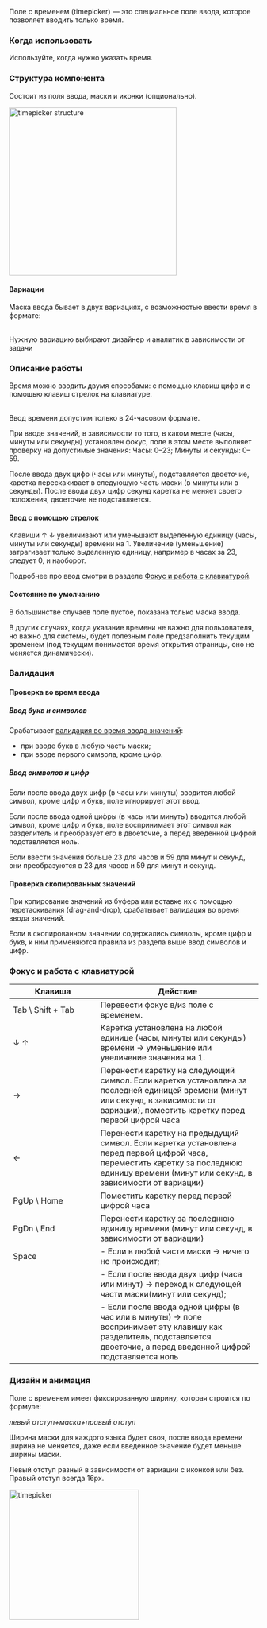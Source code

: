 Поле с временем (timepicker) — это специальное поле ввода, которое позволяет вводить только время.

### Когда использовать
Используйте, когда нужно указать время.

<!-- example(timepicker-validation-symbols) -->

### Структура компонента
Состоит из поля ввода, маски и иконки (опционально).

<div style="margin-top: 15px;">
<img src="./assets/images/timepicker/timepicker-structure.jpg" alt="timepicker structure" width="338"/>
</div>


#### Вариации
Маска ввода бывает в двух вариациях, с возможностью ввести время в формате:

<br>
<div class="mc-alert">
    <i class="mc mc-icon mc-info-o_16 mc-alert__icon"></i>
    Нужную вариацию выбирают дизайнер и аналитик в зависимости от задачи
</div>

<!-- example(timepicker-variations) -->

### Описание работы
Время можно вводить двумя способами: с помощью клавиш цифр и с помощью клавиш стрелок на клавиатуре.

<br>
<div class="mc-alert mc-alert_warning">
    <i class="mc mc-icon mc-error_16 mc-alert__icon"></i>
    Ввод времени допустим только в 24-часовом формате.
</div>

При вводе значений, в зависимости то того, в каком месте (часы, минуты или секунды) установлен фокус, поле в этом месте выполняет проверку на допустимые значения:
Часы: 0–23;
Минуты и секунды: 0–59.

После ввода двух цифр (часы или минуты), подставляется двоеточие, каретка перескакивает в следующую часть маски (в минуты или в секунды). После ввода двух цифр секунд каретка не меняет своего положения, двоеточие не подставляется.

#### Ввод с помощью стрелок
Клавиши ↑ ↓ увеличивают или уменьшают выделенную единицу (часы, минуты или секунды) времени на 1. Увеличение (уменьшение) затрагивает только выделенную единицу, например в часах за 23, следует 0, и наоборот.

Подробнее про ввод смотри в разделе <a target="_self" href="#%D1%84%D0%BE%D0%BA%D1%83%D1%81-%D0%B8-%D1%80%D0%B0%D0%B1%D0%BE%D1%82%D0%B0-%D1%81-%D0%BA%D0%BB%D0%B0%D0%B2%D0%B8%D0%B0%D1%82%D1%83%D1%80%D0%BE%D0%B9">Фокус и работа с клавиатурой</a>.

#### Состояние по умолчанию

В большинстве случаев поле пустое, показана только маска ввода.

В других случаях, когда указание времени не важно для пользователя, но важно для системы, будет полезным поле предзаполнить текущим временем (под текущим понимается время открытия страницы, оно не меняется динамически).

### Валидация

#### Проверка во время ввода
##### Ввод букв и символов

Срабатывает [валидация во время ввода значений](/validation/overview#во-время-ввода-значения):

- при вводе букв в любую часть маски;
- при вводе первого символа, кроме цифр.

<!-- example(timepicker-validation-symbols) -->

##### Ввод символов и цифр

Если после ввода двух цифр (в часы или минуты) вводится любой символ, кроме цифр и букв, поле игнорирует этот ввод.

Если после ввода одной цифры (в часы или минуты) вводится любой символ, кроме цифр и букв, поле воспринимает этот символ как разделитель и преобразует его в двоеточие, а перед введенной цифрой подставляется ноль.

Если ввести значения больше 23 для часов и 59 для минут и секунд, они преобразуются в 23 для часов и 59 для минут и секунд.

<!-- example(timepicker-validation-symbols) -->

#### Проверка скопированных значений

При копирование значений из буфера или вставке их с помощью перетаскивания (drag-and-drop), срабатывает валидация во время ввода значений.

Если в скопированном значении содержались символы, кроме цифр и букв, к ним применяются правила из раздела выше ввод символов и цифр.

<!-- example(timepicker-validation-symbols) -->

### Фокус и работа с клавиатурой

<style>
table th:first-of-type {
    width: 35%;
}
table th:nth-of-type(2) {
    width: 65%;
}
</style>

| Клавиша | Действие                                                                                                                                                                                  |
|---------|-------------------------------------------------------------------------------------------------------------------------------------------------------------------------------------------|
| <span class="hot-key-Button">Tab</span> \ <span class="hot-key-Button">Shift</span> + <span class="hot-key-Button">Tab</span>    | Перевести фокус в/из поле с временем.                                                                                                                                                     |
| <span class="hot-key-Button">↓</span>    <span class="hot-key-Button">↑</span>        | Каретка установлена на любой единице (часы, минуты или секунды) времени → уменьшение или увеличение значения на 1.                                                                        |
| <span class="hot-key-Button">→</span>                                                 | Перенести каретку на следующий символ. Если каретка установлена за последней единицей времени (минут или секунд, в зависимости от вариации), поместить каретку перед первой цифрой часа   |
| <span class="hot-key-Button">←</span>                                                 | Перенести каретку на предыдущий символ. Если каретка установлена перед первой цифрой часа, переместить каретку за последнюю единицу времени (минут или секунд, в зависимости от вариации) |
| <span class="hot-key-Button">PgUp</span> \ <span class="hot-key-Button">Home</span>   | Поместить каретку перед первой цифрой часа                                                                                                                                                |
| <span class="hot-key-Button">PgDn</span> \ <span class="hot-key-Button">End</span>    | Перенести каретку за последнюю единицу времени (минут или секунд, в зависимости от вариации)                                                                                              |
| <span class="hot-key-Button">Space</span>                                             | - Если в любой части маски → ничего не происходит;                                                                                                                                        |
|         | - Если после ввода двух цифр (часа или минут) → переход к следующей части маски(минут или секунд);                                                                                                                                         |
|         | - Если после ввода одной цифры (в час или в минуты) → поле воспринимает эту клавишу как разделитель, подставляется двоеточие, а перед введенной цифрой подставляется ноль                                                                                                                                        |


### Дизайн и анимация

Поле с временем имеет фиксированную ширину, которая строится по формуле:

_левый отступ+маска+правый отступ_
    
Ширина маски для каждого языка будет своя, после ввода времени ширина не меняется, даже если введенное значение будет меньше ширины маски.

Левый отступ разный в зависимости от вариации с иконкой или без.  
Правый отступ всегда 16px.

<div style="margin-top: 15px;">
<img src="./assets/images/timepicker/timepicker-design.jpg" alt="timepicker" width="262"/>
</div>
